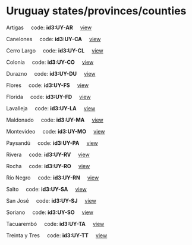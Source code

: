 # Uruguay states/provinces/counties
Artigas&nbsp;&nbsp;&nbsp;&nbsp;&nbsp;code: **id3:UY-AR**&nbsp;&nbsp;&nbsp;&nbsp;&nbsp;[view](../../export/geojson/medium/id3/uy/ar.geojson)&nbsp;&nbsp;&nbsp;&nbsp;&nbsp;


Canelones&nbsp;&nbsp;&nbsp;&nbsp;&nbsp;code: **id3:UY-CA**&nbsp;&nbsp;&nbsp;&nbsp;&nbsp;[view](../../export/geojson/medium/id3/uy/ca.geojson)&nbsp;&nbsp;&nbsp;&nbsp;&nbsp;


Cerro Largo&nbsp;&nbsp;&nbsp;&nbsp;&nbsp;code: **id3:UY-CL**&nbsp;&nbsp;&nbsp;&nbsp;&nbsp;[view](../../export/geojson/medium/id3/uy/cl.geojson)&nbsp;&nbsp;&nbsp;&nbsp;&nbsp;


Colonia&nbsp;&nbsp;&nbsp;&nbsp;&nbsp;code: **id3:UY-CO**&nbsp;&nbsp;&nbsp;&nbsp;&nbsp;[view](../../export/geojson/medium/id3/uy/co.geojson)&nbsp;&nbsp;&nbsp;&nbsp;&nbsp;


Durazno&nbsp;&nbsp;&nbsp;&nbsp;&nbsp;code: **id3:UY-DU**&nbsp;&nbsp;&nbsp;&nbsp;&nbsp;[view](../../export/geojson/medium/id3/uy/du.geojson)&nbsp;&nbsp;&nbsp;&nbsp;&nbsp;


Flores&nbsp;&nbsp;&nbsp;&nbsp;&nbsp;code: **id3:UY-FS**&nbsp;&nbsp;&nbsp;&nbsp;&nbsp;[view](../../export/geojson/medium/id3/uy/fs.geojson)&nbsp;&nbsp;&nbsp;&nbsp;&nbsp;


Florida&nbsp;&nbsp;&nbsp;&nbsp;&nbsp;code: **id3:UY-FD**&nbsp;&nbsp;&nbsp;&nbsp;&nbsp;[view](../../export/geojson/medium/id3/uy/fd.geojson)&nbsp;&nbsp;&nbsp;&nbsp;&nbsp;


Lavalleja&nbsp;&nbsp;&nbsp;&nbsp;&nbsp;code: **id3:UY-LA**&nbsp;&nbsp;&nbsp;&nbsp;&nbsp;[view](../../export/geojson/medium/id3/uy/la.geojson)&nbsp;&nbsp;&nbsp;&nbsp;&nbsp;


Maldonado&nbsp;&nbsp;&nbsp;&nbsp;&nbsp;code: **id3:UY-MA**&nbsp;&nbsp;&nbsp;&nbsp;&nbsp;[view](../../export/geojson/medium/id3/uy/ma.geojson)&nbsp;&nbsp;&nbsp;&nbsp;&nbsp;


Montevideo&nbsp;&nbsp;&nbsp;&nbsp;&nbsp;code: **id3:UY-MO**&nbsp;&nbsp;&nbsp;&nbsp;&nbsp;[view](../../export/geojson/medium/id3/uy/mo.geojson)&nbsp;&nbsp;&nbsp;&nbsp;&nbsp;


Paysandú&nbsp;&nbsp;&nbsp;&nbsp;&nbsp;code: **id3:UY-PA**&nbsp;&nbsp;&nbsp;&nbsp;&nbsp;[view](../../export/geojson/medium/id3/uy/pa.geojson)&nbsp;&nbsp;&nbsp;&nbsp;&nbsp;


Rivera&nbsp;&nbsp;&nbsp;&nbsp;&nbsp;code: **id3:UY-RV**&nbsp;&nbsp;&nbsp;&nbsp;&nbsp;[view](../../export/geojson/medium/id3/uy/rv.geojson)&nbsp;&nbsp;&nbsp;&nbsp;&nbsp;


Rocha&nbsp;&nbsp;&nbsp;&nbsp;&nbsp;code: **id3:UY-RO**&nbsp;&nbsp;&nbsp;&nbsp;&nbsp;[view](../../export/geojson/medium/id3/uy/ro.geojson)&nbsp;&nbsp;&nbsp;&nbsp;&nbsp;


Río Negro&nbsp;&nbsp;&nbsp;&nbsp;&nbsp;code: **id3:UY-RN**&nbsp;&nbsp;&nbsp;&nbsp;&nbsp;[view](../../export/geojson/medium/id3/uy/rn.geojson)&nbsp;&nbsp;&nbsp;&nbsp;&nbsp;


Salto&nbsp;&nbsp;&nbsp;&nbsp;&nbsp;code: **id3:UY-SA**&nbsp;&nbsp;&nbsp;&nbsp;&nbsp;[view](../../export/geojson/medium/id3/uy/sa.geojson)&nbsp;&nbsp;&nbsp;&nbsp;&nbsp;


San José&nbsp;&nbsp;&nbsp;&nbsp;&nbsp;code: **id3:UY-SJ**&nbsp;&nbsp;&nbsp;&nbsp;&nbsp;[view](../../export/geojson/medium/id3/uy/sj.geojson)&nbsp;&nbsp;&nbsp;&nbsp;&nbsp;


Soriano&nbsp;&nbsp;&nbsp;&nbsp;&nbsp;code: **id3:UY-SO**&nbsp;&nbsp;&nbsp;&nbsp;&nbsp;[view](../../export/geojson/medium/id3/uy/so.geojson)&nbsp;&nbsp;&nbsp;&nbsp;&nbsp;


Tacuarembó&nbsp;&nbsp;&nbsp;&nbsp;&nbsp;code: **id3:UY-TA**&nbsp;&nbsp;&nbsp;&nbsp;&nbsp;[view](../../export/geojson/medium/id3/uy/ta.geojson)&nbsp;&nbsp;&nbsp;&nbsp;&nbsp;


Treinta y Tres&nbsp;&nbsp;&nbsp;&nbsp;&nbsp;code: **id3:UY-TT**&nbsp;&nbsp;&nbsp;&nbsp;&nbsp;[view](../../export/geojson/medium/id3/uy/tt.geojson)&nbsp;&nbsp;&nbsp;&nbsp;&nbsp;

